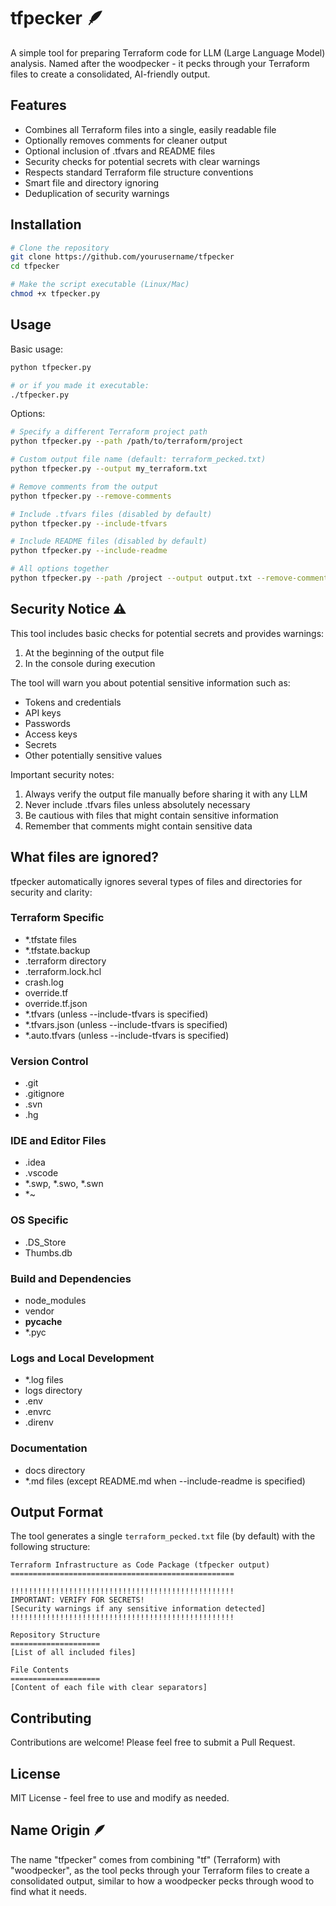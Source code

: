 # tfpecker 🪶

A simple tool for preparing Terraform code for LLM (Large Language Model) analysis. Named after the woodpecker - it pecks through your Terraform files to create a consolidated, AI-friendly output.

## Features

- Combines all Terraform files into a single, easily readable file
- Optionally removes comments for cleaner output
- Optional inclusion of .tfvars and README files
- Security checks for potential secrets with clear warnings
- Respects standard Terraform file structure conventions
- Smart file and directory ignoring
- Deduplication of security warnings

## Installation

```bash
# Clone the repository
git clone https://github.com/yourusername/tfpecker
cd tfpecker

# Make the script executable (Linux/Mac)
chmod +x tfpecker.py
```

## Usage

Basic usage:
```bash
python tfpecker.py

# or if you made it executable:
./tfpecker.py
```

Options:
```bash
# Specify a different Terraform project path
python tfpecker.py --path /path/to/terraform/project

# Custom output file name (default: terraform_pecked.txt)
python tfpecker.py --output my_terraform.txt

# Remove comments from the output
python tfpecker.py --remove-comments

# Include .tfvars files (disabled by default)
python tfpecker.py --include-tfvars

# Include README files (disabled by default)
python tfpecker.py --include-readme

# All options together
python tfpecker.py --path /project --output output.txt --remove-comments --include-tfvars --include-readme
```

## Security Notice ⚠️

This tool includes basic checks for potential secrets and provides warnings:
1. At the beginning of the output file
2. In the console during execution

The tool will warn you about potential sensitive information such as:
- Tokens and credentials
- API keys
- Passwords
- Access keys
- Secrets
- Other potentially sensitive values

Important security notes:
1. Always verify the output file manually before sharing it with any LLM
2. Never include .tfvars files unless absolutely necessary
3. Be cautious with files that might contain sensitive information
4. Remember that comments might contain sensitive data

## What files are ignored?

tfpecker automatically ignores several types of files and directories for security and clarity:

### Terraform Specific
- *.tfstate files
- *.tfstate.backup
- .terraform directory
- .terraform.lock.hcl
- crash.log
- override.tf
- override.tf.json
- *.tfvars (unless --include-tfvars is specified)
- *.tfvars.json (unless --include-tfvars is specified)
- *.auto.tfvars (unless --include-tfvars is specified)

### Version Control
- .git
- .gitignore
- .svn
- .hg

### IDE and Editor Files
- .idea
- .vscode
- *.swp, *.swo, *.swn
- *~

### OS Specific
- .DS_Store
- Thumbs.db

### Build and Dependencies
- node_modules
- vendor
- __pycache__
- *.pyc

### Logs and Local Development
- *.log files
- logs directory
- .env
- .envrc
- .direnv

### Documentation
- docs directory
- *.md files (except README.md when --include-readme is specified)

## Output Format

The tool generates a single `terraform_pecked.txt` file (by default) with the following structure:

```text
Terraform Infrastructure as Code Package (tfpecker output)
==================================================

!!!!!!!!!!!!!!!!!!!!!!!!!!!!!!!!!!!!!!!!!!!!!!!!!!
IMPORTANT: VERIFY FOR SECRETS!
[Security warnings if any sensitive information detected]
!!!!!!!!!!!!!!!!!!!!!!!!!!!!!!!!!!!!!!!!!!!!!!!!!!

Repository Structure
====================
[List of all included files]

File Contents
====================
[Content of each file with clear separators]
```

## Contributing

Contributions are welcome! Please feel free to submit a Pull Request.

## License

MIT License - feel free to use and modify as needed.

## Name Origin 🪶

The name "tfpecker" comes from combining "tf" (Terraform) with "woodpecker", as the tool pecks through your Terraform files to create a consolidated output, similar to how a woodpecker pecks through wood to find what it needs.